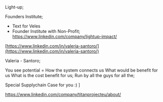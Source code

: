 Light-up;

Founders Institute;
- Text for Veles
- Founder Institute with Non-Profit;
https://www.linkedin.com/company/lightup-impact/

[https://www.linkedin.com/in/valeria-santoro/](https://www.linkedin.com/in/valeria-santoro/)

Valeria - Santoro; 


You see potential = How the system connects us
What would be benefit for us
What is the cost benefit for us; 
Run by all the guys for all the;

Special Supplychain Case for you :)
]

https://www.linkedin.com/company/titanprojecteu/about/

